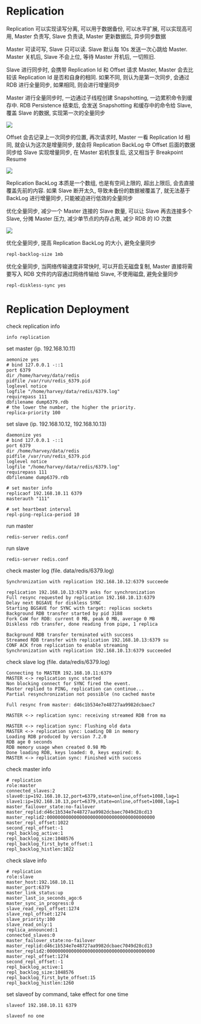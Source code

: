 # Replication

Replication 可以实现读写分离, 可以用于数据备份, 可以水平扩展, 可以实现高可用, Master 负责写, Slave 负责读, Master 更新数据后, 异步同步数据

Master 可读可写, Slave 只可以读. Slave 默认每 10s 发送一次心跳给 Master. Master 关机后, Slave 不会上位, 等待 Master 开机后, 一切照旧.

Slave 进行同步时, 会携带 Replication Id 和 Offset 请求 Master, Master 会去比较该 Replication Id 是否和自身的相同. 如果不同, 则认为是第一次同步, 会通过 RDB 进行全量同步, 如果相同, 则会进行增量同步

Master 进行全量同步时, 一边通过子线程创建 Snapshotting, 一边累积命令到缓存中. RDB Persistence 结束后, 会发送 Snapshotting 和缓存中的命令给 Slave, 覆盖 Slave 的数据, 实现第一次的全量同步

![](https://note-sun.oss-cn-shanghai.aliyuncs.com/image/202312261306562.png)

Offset 会去记录上一次同步的位置, 再次请求时, Master 一看 Replication Id 相同, 就会认为这次是增量同步, 就会将 Replication BackLog 中 Offset 后面的数据同步给 Slave 实现增量同步, 在 Master 宕机恢复后, 这又相当于 Breakpoint Resume

![](https://note-sun.oss-cn-shanghai.aliyuncs.com/image/202312261306398.png)

Replication BackLog 本质是一个数组, 也是有空间上限的, 超出上限后, 会去直接覆盖先前的内容. 如果 Slave 断开太久, 导致未备份的数据被覆盖了, 就无法基于 BackLog 进行增量同步, 只能被迫进行低效的全量同步

优化全量同步, 减少一个 Master 连接的 Slave 数量, 可以让 Slave 再去连接多个 Slave, 分摊 Master 压力, 减少单节点的内存占用, 减少 RDB 的 IO 次数

![](https://note-sun.oss-cn-shanghai.aliyuncs.com/image/202312261457996.png)

优化全量同步, 提高 Replication BackLog 的大小, 避免全量同步

```shell
repl-backlog-size 1mb
```

优化全量同步, 当网络传输速度非常快时, 可以开启无磁盘复制, Master 直接将需要写入 RDB 文件的内容通过网络传输给 Slave, 不使用磁盘, 避免全量同步

```shell
repl-diskless-sync yes
```

# Replication Deployment

check replication info

```
info replication
```

set master (ip. 192.168.10.11)

```
aemonize yes
# bind 127.0.0.1 -::1
port 6379
dir /home/harvey/data/redis
pidfile /var/run/redis_6379.pid
loglevel notice
logfile "/home/harvey/data/redis/6379.log"
requirepass 111
dbfilename dump6379.rdb
# the lower the number, the higher the priority.
replica-priority 100
```

set slave (ip. 192.168.10.12, 192.168.10.13)

```shell
daemonize yes
# bind 127.0.0.1 -::1
port 6379
dir /home/harvey/data/redis
pidfile /var/run/redis_6379.pid
loglevel notice
logfile "/home/harvey/data/redis/6379.log"
requirepass 111
dbfilename dump6379.rdb

# set master info
replicaof 192.168.10.11 6379
masterauth "111"

# set heartbeat interval
repl-ping-replica-period 10
```

run master

```shell
redis-server redis.conf
```

run slave

```shell
redis-server redis.conf
```

check master log (file. data/redis/6379.log)

```
Synchronization with replication 192.168.10.12:6379 succeede

replication 192.168.10.13:6379 asks for synchronization
Full resync requested by replication 192.168.10.13:6379
Delay next BGSAVE for diskless SYNC
Starting BGSAVE for SYNC with target: replicas sockets
Background RDB transfer started by pid 3188
Fork CoW for RDB: current 0 MB, peak 0 MB, average 0 MB
Diskless rdb transfer, done reading from pipe, 1 replica

Background RDB transfer terminated with success
Streamed RDB transfer with replication 192.168.10.13:6379 su
CONF ACK from replication to enable streaming
Synchronization with replication 192.168.10.13:6379 succeeded
```

check slave log (file. data/redis/6379.log)

```
Connecting to MASTER 192.168.10.11:6379
MASTER <-> replication sync started
Non blocking connect for SYNC fired the event.
Master replied to PING, replication can continue...
Partial resynchronization not possible (no cached maste

Full resync from master: d46c1b534e7e48727aa9982dcbaec7

MASTER <-> replication sync: receiving streamed RDB from ma

MASTER <-> replication sync: Flushing old data
MASTER <-> replication sync: Loading DB in memory
Loading RDB produced by version 7.2.0
RDB age 0 seconds
RDB memory usage when created 0.98 Mb
Done loading RDB, keys loaded: 0, keys expired: 0.
MASTER <-> replication sync: Finished with success
```

check master info

```shell
# replication
role:master
connected_slaves:2
slave0:ip=192.168.10.12,port=6379,state=online,offset=1008,lag=1
slave1:ip=192.168.10.13,port=6379,state=online,offset=1008,lag=1
master_failover_state:no-failover
master_replid:d46c1b534e7e48727aa9982dcbaec7049d28cd13
master_replid2:0000000000000000000000000000000000000000
master_repl_offset:1022
second_repl_offset:-1
repl_backlog_active:1
repl_backlog_size:1048576
repl_backlog_first_byte_offset:1
repl_backlog_histlen:1022
```

check slave info
 
```shell
# replication
role:slave
master_host:192.168.10.11
master_port:6379
master_link_status:up
master_last_io_seconds_ago:6
master_sync_in_progress:0
slave_read_repl_offset:1274
slave_repl_offset:1274
slave_priority:100
slave_read_only:1
replica_announced:1
connected_slaves:0
master_failover_state:no-failover
master_replid:d46c1b534e7e48727aa9982dcbaec7049d28cd13
master_replid2:0000000000000000000000000000000000000000
master_repl_offset:1274
second_repl_offset:-1
repl_backlog_active:1
repl_backlog_size:1048576
repl_backlog_first_byte_offset:15
repl_backlog_histlen:1260
```

set slaveof by command, take effect for one time

```
slaveof 192.168.10.11 6379

slaveof no one
```
